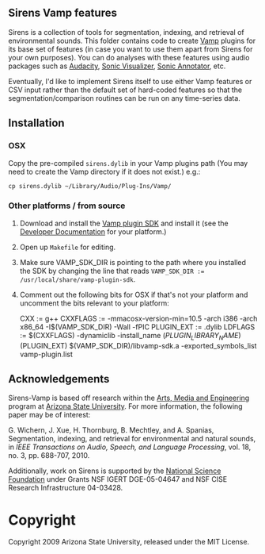 ## Sirens Vamp features
Sirens is a collection of tools for segmentation, indexing, and retrieval of environmental sounds. This folder contains code to create [Vamp](http://vamp-plugins.org) plugins for its base set of features (in case you want to use them apart from Sirens for your own purposes). You can do analyses with these features using audio packages such as [Audacity](http://audacity.sf.net), [Sonic Visualizer](http://www.sonicvisualiser.org/), [Sonic Annotator](http://omras2.org/SonicAnnotator), etc.

Eventually, I'd like to implement Sirens itself to use either Vamp features or CSV input rather than the default set of hard-coded features so that the segmentation/comparison routines can be run on any time-series data.

## Installation
### OSX
Copy the pre-compiled `sirens.dylib` in your Vamp plugins path (You may need to create the Vamp directory if it does not exist.) e.g.:

    cp sirens.dylib ~/Library/Audio/Plug-Ins/Vamp/

### Other platforms / from source
1. Download and install the [Vamp plugin SDK](http://vamp-plugins.org/develop.html) and install it (see the [Developer Documentation](http://vamp-plugins.org/develop.html) for your platform.)
1. Open up `Makefile` for editing.
2. Make sure VAMP_SDK_DIR is pointing to the path where you installed the SDK by changing the line that reads `VAMP_SDK_DIR := /usr/local/share/vamp-plugin-sdk`.
3. Comment out the following bits for OSX if that's not your platform and uncomment the bits relevant to your platform:

    CXX := g++
    CXXFLAGS := -mmacosx-version-min=10.5 -arch i386 -arch x86_64 -I$(VAMP_SDK_DIR) -Wall -fPIC
    PLUGIN_EXT := .dylib
    LDFLAGS := $(CXXFLAGS) -dynamiclib -install_name $(PLUGIN_LIBRARY_NAME)$(PLUGIN_EXT) $(VAMP_SDK_DIR)/libvamp-sdk.a -exported_symbols_list vamp-plugin.list

## Acknowledgements
Sirens-Vamp is based off research within the [Arts, Media and Engineering](http://ame.asu.edu/) program at [Arizona State University](http://asu.edu/). For more information, the following paper may be of interest:

G. Wichern, J. Xue, H. Thornburg, B. Mechtley, and A. Spanias, Segmentation, indexing, and retrieval for environmental and natural sounds, in _IEEE Transactions on Audio, Speech, and Language Processing_, vol. 18, no. 3, pp. 688-707, 2010.

Additionally, work on Sirens is supported by the [National Science Foundation](http://www.nsf.gov/) under Grants NSF IGERT DGE-05-04647 and NSF CISE Research Infrastructure 04-03428.

# Copyright
Copyright 2009 Arizona State University, released under the MIT License.

